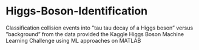 # Higgs-Boson-Identification
Classification collision events into ”tau tau decay of a Higgs boson” versus ”background” from the data provided the Kaggle Higgs Boson Machine Learning Challenge using ML approaches on MATLAB

